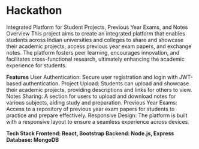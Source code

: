 # Hackathon
Integrated Platform for Student Projects, Previous Year Exams, and Notes
Overview
This project aims to create an integrated platform that enables students across Indian universities and colleges to share and showcase their academic projects, access previous year exam papers, and exchange notes. The platform fosters peer learning, encourages innovation, and facilitates cross-functional research, ultimately enhancing the academic experience for students.

**Features**
User Authentication: Secure user registration and login with JWT-based authentication.
Project Upload: Students can upload and showcase their academic projects, providing descriptions and links for others to view.
Notes Sharing: A section for users to upload and download notes for various subjects, aiding study and preparation.
Previous Year Exams: Access to a repository of previous year exam papers for students to practice and prepare effectively.
Responsive Design: The platform is built with a responsive layout to ensure a seamless experience across devices.

**Tech Stack
Frontend: React, Bootstrap
Backend: Node.js, Express
Database: MongoDB**
